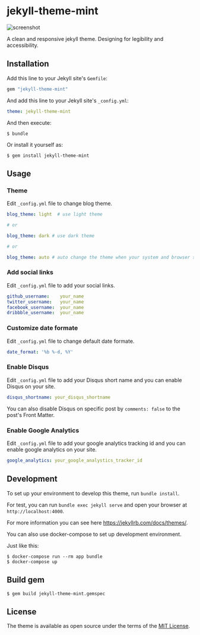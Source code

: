 # jekyll-theme-mint

![screenshot](https://raw.github.com/aidewoode/jekyll-theme-mint/master/screenshot.png)

A clean and responsive jekyll theme. Designing for legibility and accessibility.

## Installation

Add this line to your Jekyll site's `Gemfile`:

```ruby
gem "jekyll-theme-mint"
```

And add this line to your Jekyll site's `_config.yml`:

```yaml
theme: jekyll-theme-mint
```

And then execute:

    $ bundle

Or install it yourself as:

    $ gem install jekyll-theme-mint

## Usage

### Theme

Edit `_config.yml` file to change blog theme.

```yaml
blog_theme: light  # use light theme

# or

blog_theme: dark # use dark theme

# or

blog_theme: auto # auto change the theme when your system and browser supported
```

### Add social links

Edit `_config.yml` file to add your social links.

```yaml
github_username:    your_name
twitter_username:   your_name
facebook_username:  your_name
dribbble_username:  your_name
```

### Customize date formate

Edit `_config.yml` file to change default date formate.

```yaml
date_format: '%b %-d, %Y'
```

### Enable Disqus

Edit `_config.yml` file to add your Disqus short name and you can enable Disqus on your site.

```yaml
disqus_shortname: your_disqus_shortname
```

You can also disable Disqus on specific post by `comments: false` to the post's Front Matter.

### Enable Google Analytics

Edit `_config.yml` file to add your google analytics tracking id and you can enable google analytics on your site.

```yaml
google_analytics: your_google_analystics_tracker_id
```


## Development

To set up your environment to develop this theme, run `bundle install`.

For test, you can run `bundle exec jekyll serve` and open your browser at `http://localhost:4000`.

For more information you can see here <https://jekyllrb.com/docs/themes/>.

You can also use docker-compose to set up development environment.

Just like this:

    $ docker-compose run --rm app bundle
    $ docker-compose up

## Build gem

    $ gem build jekyll-theme-mint.gemspec 

## License

The theme is available as open source under the terms of the [MIT License](https://opensource.org/licenses/MIT).
